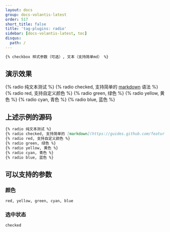 ```yaml
---
layout: docs
group: docs-volantis-latest
order: 517
short_title: false
title: 'tag-plugins: radio'
sidebar: [docs-volantis-latest, toc]
disqus:
  path: /
---
```


```md 最后更新于 <u>2.6</u> 版本
{% checkbox 样式参数（可选）, 文本（支持简单md） %}
```

## 演示效果

{% radio 纯文本测试 %}
{% radio checked, 支持简单的 [markdown](https://guides.github.com/features/mastering-markdown/) 语法 %}
{% radio red, 支持自定义颜色 %}
{% radio green, 绿色 %}
{% radio yellow, 黄色 %}
{% radio cyan, 青色 %}
{% radio blue, 蓝色 %}

## 上述示例的源码

```md example:
{% radio 纯文本测试 %}
{% radio checked, 支持简单的 [markdown](https://guides.github.com/features/mastering-markdown/) 语法 %}
{% radio red, 支持自定义颜色 %}
{% radio green, 绿色 %}
{% radio yellow, 黄色 %}
{% radio cyan, 青色 %}
{% radio blue, 蓝色 %}
```

## 可以支持的参数

### 颜色

```
red, yellow, green, cyan, blue
```

### 选中状态

```
checked
```
